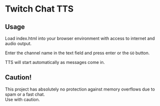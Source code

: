 # Twitch Chat TTS

## Usage

Load index.html into your browser environment with access to internet and audio output.  

Enter the channel name in the text field and press enter or the `GO` button.  

TTS will start automatically as messages come in.  

## Caution!

This project has absolutely no protection against memory overflows due to spam or a fast chat.  
Use with caution.  

